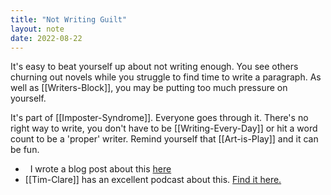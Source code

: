 ```yaml
---
title: "Not Writing Guilt"
layout: note
date: 2022-08-22
---
```


It's easy to beat yourself up about not writing enough. You see others churning out novels while you struggle to find time to write a paragraph. As well as [[Writers-Block]], you may be putting too much pressure on yourself.

It's part of [[Imposter-Syndrome]]. Everyone goes through it. There's no right way to write, you don't have to be [[Writing-Every-Day]] or hit a word count to be a 'proper' writer.
Remind yourself that [[Art-is-Play]] and it can be fun.

-   I wrote a blog post about this <a href="https://www.davidralphlewis.co.uk/not-writing-enough/" >here</a>
- [[Tim-Clare]] has an excellent podcast about this. <a href="https://soundcloud.com/timclare/s3e26-5-rules-for-better-mental-health-hygiene-writing-ramble/likes" >Find it here.</a>